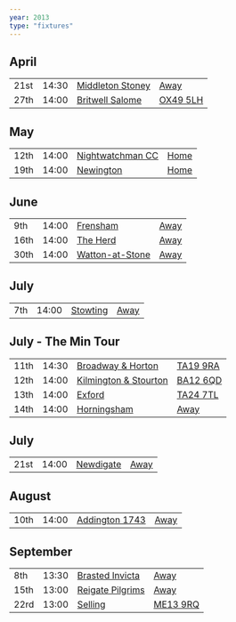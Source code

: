 ```yaml
---
year: 2013
type: "fixtures"
---
```


## April

|  |  |  |  |
|:---|:---|:---|:---|
| 21st | 14:30 | [Middleton Stoney](/2013/middleton-stoney) | [Away](https://goo.gl/maps/NKG1fHyPgmci55aGA) |
| 27th | 14:00 | [Britwell Salome](/2013/britwell-salome) | [OX49 5LH](https://goo.gl/maps/CGgpPNyQhotADDFs9) |

## May

|  |  |  |  |
|:---|:---|:---|:---|
| 12th | 14:00 | [Nightwatchman CC](/2013/nightwatchman-cc) | [Home](https://goo.gl/maps/w2skeCXwzZTEh7e26) |
| 19th | 14:00 | [Newington](/2013/newington) | [Home](https://goo.gl/maps/w2skeCXwzZTEh7e26) |00

## June

|  |  |  |  |
|:---|:---|:---|:---|
| 9th | 14:00 | [Frensham](/2013/frensham) | [Away](https://goo.gl/maps/NKG1fHyPgmci55aGA) |
| 16th | 14:00 | [The Herd](/2013/the-herd) | [Away]() |
| 30th | 14:00 | [Watton-at-Stone](/2013/watton-at-stone) | [Away](https://goo.gl/maps/JPBQawMsjLgYtVHk9) |

## July

|  |  |  |  |
|:---|:---|:---|:---|
| 7th | 14:00 | [Stowting](/2013/stowting) | [Away](https://goo.gl/maps/3Br4woRQXRqh9Uje8) |

## July - The Min Tour

|  |  |  |  |
|:---|:---|:---|:---|
| 11th | 14:30 | [Broadway & Horton](/2013/broadway-and-horton) | [TA19 9RA](https//goo.gl/maps/hVamJL8if6v) |
| 12th | 14:00 | [Kilmington & Stourton](/2013/kilmington-and-stourton) | [BA12 6QD](https://goo.gl/maps/6q53XChZh9A2) |
| 13th | 14:00 | [Exford](/2013/exford) | [TA24 7TL](https://goo.gl/maps/fF9q6YYzDXm3mtrf6) |
| 14th | 14:00 | [Horningsham](/2013/horningsham) | [Away](https://goo.gl/maps/SNpXcsajYDXfjmff7) |

## July

|  |  |  |  |
|:---|:---|:---|:---|
| 21st | 14:00 | [Newdigate](/2013/newdigate) | [Away](https://goo.gl/maps/9uAr2nHj19CJDEjw6) |

## August

|  |  |  |  |
|:---|:---|:---|:---|
| 10th | 14:00 | [Addington 1743](addington-1743) | [Away]() |

## September

|  |  |  |  |
|:---|:---|:---|:---|
| 8th | 13:30 | [Brasted Invicta](/2013/brasted-invicta) | [Away]() |
| 15th | 13:00 | [Reigate Pilgrims](/2013/reigate-pilgrims) | [Away](https://goo.gl/maps/z54KDhWLtQreY6xy9) |
| 22rd | 13:00 | [Selling](/2013/selling) | [ME13 9RQ](https//goo.gl/maps/QeLhjBkEbJr) |